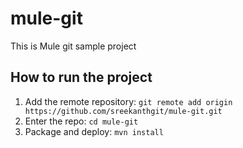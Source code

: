 # mule-git
This is Mule git sample project
## How to run the project
1. Add the remote repository: `git remote add origin
https://github.com/sreekanthgit/mule-git.git`
2. Enter the repo: `cd mule-git`
3. Package and deploy: `mvn install`
